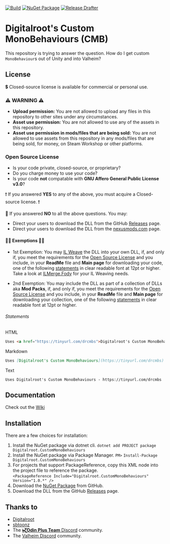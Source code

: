 ﻿[![Build](https://github.com/Digitalroot-Valheim/Digitalroot.CustomMonoBehaviours/actions/workflows/builder.yml/badge.svg)](https://github.com/Digitalroot-Valheim/Digitalroot.CustomMonoBehaviours/actions/workflows/builder.yml)
[![NuGet Package](https://github.com/Digitalroot-Valheim/Digitalroot.CustomMonoBehaviours/actions/workflows/publish.yml/badge.svg)](https://github.com/Digitalroot-Valheim/Digitalroot.CustomMonoBehaviours/actions/workflows/publish.yml)
[![Release Drafter](https://github.com/Digitalroot-Valheim/Digitalroot.CustomMonoBehaviours/actions/workflows/drafter.yml/badge.svg)](https://github.com/Digitalroot-Valheim/Digitalroot.CustomMonoBehaviours/actions/workflows/drafter.yml)

# Digitalroot's Custom MonoBehaviours (CMB)

This repository is trying to answer the question. How do I get custom `MonoBehaviour`s out of Unity and into Valheim? 

## License
:heavy_dollar_sign: Closed-source license is available for commercial or personal use.

### :warning: WARNING :warning:
- **Upload permission:** You are not allowed to upload any files in this repository to other sites under any circumstances.  
- **Asset use permission:** You are not allowed to use any of the assets in this repository.  
- **Asset use permission in mods/files that are being sold:** You are not allowed to use assets from this repository in any mods/files that are being sold, for money, on Steam Workshop or other platforms.  

### Open Source License
- Is your code private, closed-source, or proprietary?
- Do you charge money to use your code?
- Is your code **not** compatable with **GNU Affero General Public License v3.0**?

:exclamation: If you answered **YES** to any of the above, you must acquire a Closed-source license. :exclamation:

:page_with_curl: If you answered **NO** to all the above questions. You may:
- Direct your users to download the DLL from the GitHub [Releases](https://github.com/Digitalroot-Valheim/Digitalroot.CustomMonoBehaviours/releases) page.
- Direct your users to download the DLL from the [nexusmods.com](https://www.nexusmods.com/valheim/mods/1401) page.

#### :man_judge: Exemptions :woman_judge:
- 1st Exemption: You may [IL Weave](https://michielsioen.be/2017-10-21-il-weaving/) the DLL into your own DLL, if, and only if, you meet the requirements for the [Open Source License](#open-source-license) and you include, in your **ReadMe** file and **Main page** for downloading your code, one of the following [statements](#statements) in clear readable font at 12pt or higher. Take a look at [ILMerge.Fody](https://github.com/tom-englert/ILMerge.Fody) for your IL Weaving needs.

- 2nd Exemption: You may include the DLL as part of a collection of DLLs aka **Mod Packs**, if, and only if, you meet the requirements for the [Open Source License](#open-source-license) and you include, in your **ReadMe** file and **Main page** for downloading your collection, one of the following [statements](#statements) in clear readable font at 12pt or higher.

###### Statements 

HTML  
```html
Uses <a href="https://tinyurl.com/drcmbs">Digitalroot's Custom MonoBehaviours</a> 
```
Markdown  
```markdown
Uses [Digitalroot's Custom MonoBehaviours](https://tinyurl.com/drcmbs)
```
Text  
```
Uses Digitalroot's Custom MonoBehaviours - https://tinyurl.com/drcmbs
```

## Documentation
Check out the [Wiki](https://github.com/Digitalroot-Valheim/Digitalroot.CustomMonoBehaviours/wiki)

## Installation
There are a few choices for installation:
1. Install the NuGet package via dotnet cli. `dotnet add PROJECT package Digitalroot.CustomMonoBehaviours`
1. Install the NuGet package via Package Manager. `PM>` `Install-Package Digitalroot.CustomMonoBehaviours`
1.  For projects that support PackageReference, copy this XML node into the project file to reference the package. <br />`<PackageReference Include="Digitalroot.CustomMonoBehaviours" Version="1.0.*" />`
1. Download the [NuGet Package](https://github.com/Digitalroot-Valheim/Digitalroot.CustomMonoBehaviours/packages/912070) from GitHub.
1. Download the DLL from the GitHub [Releases](https://github.com/Digitalroot-Valheim/Digitalroot.CustomMonoBehaviours/releases) page.

## Thanks to 
- <a href="https://github.com/Digitalroot" target="_blank">Digitalroot</a>
- <a href="https://github.com/sbtoonz" target="_blank">sbtoonz</a>
- The <a href="https://discord.gg/BHbTumqG7U" target="_blank"><b>๖̶̶̶ζ͜͡Odin Plus Team</b> Discord</a> community. 
- The <a href="https://discord.gg/GUEBuCuAMz" target="_blank">Valheim Discord</a> community.

